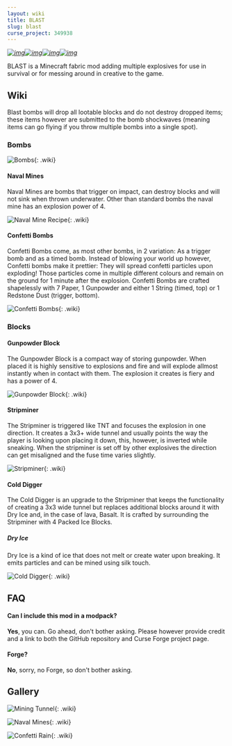 ```yaml
---
layout: wiki
title: BLAST
slug: blast
curse_project: 349938
---
```



*[![img](https://img.shields.io/discord/292744693803122688?color=informational&label=Ladysnake&logo=Discord)](https://ladysnake.glitch.me)[![img](http://cf.way2muchnoise.eu/full_blast_downloads.svg)](https://www.curseforge.com/minecraft/mc-mods/blast)[![img](http://cf.way2muchnoise.eu/versions/minecraft_blast_latest.svg)](https://www.curseforge.com/minecraft/mc-mods/blast)[![img](https://img.shields.io/github/last-commit/ladysnake/blast)](https://github.com/ladysnake/blast/commits/main)*

BLAST is a Minecraft fabric mod adding multiple explosives for use in survival or for messing around in creative to the game.

## Wiki

Blast bombs will drop all lootable blocks and do not destroy dropped items; these items however are submitted to the bomb shockwaves (meaning items can go flying if you throw multiple bombs into a single spot).

### Bombs

![Bombs](blast/Grid.png){: .wiki}

#### Naval Mines

Naval Mines are bombs that trigger on impact, can destroy blocks and will not sink when thrown underwater. Other than standard bombs the naval mine has an explosion power of 4.

![Naval Mine Recipe](blast/NavalMineRecipe.png){: .wiki}

#### Confetti Bombs

Confetti Bombs come, as most other bombs, in 2 variation: As a trigger bomb and as a timed bomb. Instead of blowing your world up however, Confetti bombs make it prettier: They will spread confetti particles upon exploding! Those particles come in multiple different colours and remain on the ground for 1 minute after the explosion. Confetti Bombs are crafted shapelessly with 7 Paper, 1 Gunpowder and either 1 String (timed, top) or 1 Redstone Dust (trigger, bottom).

![Confetti Bombs](blast/ConfettiBombs.png){: .wiki}


### Blocks

#### Gunpowder Block

The Gunpowder Block is a compact way of storing gunpowder. When placed it is highly sensitive to explosions and fire and will explode allmost instantly when in contact with them. The explosion it creates is fiery and has a power of 4.

![Gunpowder Block](blast/GunpowderBlock.png){: .wiki}

#### Stripminer

The Stripminer is triggered like TNT and focuses the explosion in one direction. It creates a 3x3+ wide tunnel and usually points the way the player is looking upon placing it down, this, however, is inverted while sneaking. When the stripminer is set off by other explosives the direction can get misaligned and the fuse time varies slightly.

![Stripminer](blast/Stripminer.png){: .wiki}

#### Cold Digger

The Cold Digger is an upgrade to the Stripminer that keeps the functionality of creating a 3x3 wide tunnel but replaces additional blocks around it with Dry Ice and, in the case of lava, Basalt. It is crafted by surrounding the Stripminer with 4 Packed Ice Blocks.

##### Dry Ice

Dry Ice is a kind of ice that does not melt or create water upon breaking. It emits particles and can be mined using silk touch. 

![Cold Digger](blast/ColdDigger.png){: .wiki}

## FAQ
#### Can I include this mod in a modpack?

**Yes**, you can. Go ahead, don't bother asking. Please  however provide credit and a link to both the GitHub repository and  Curse Forge project page.

#### Forge?

**No**, sorry, no Forge, so don't bother asking.



## Gallery

![Mining Tunnel](blast/MiningTunnel.png){: .wiki}

![Naval Mines](blast/NavalMines.png){: .wiki}

![Confetti Rain](blast/ConfettiRain.png){: .wiki}